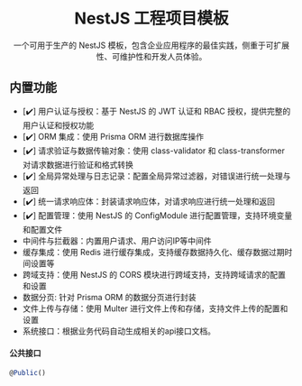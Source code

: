 <h1 align="center">NestJS 工程项目模板</h1>
<p align="center">
一个可用于生产的 NestJS 模板，包含企业应用程序的最佳实践，侧重于可扩展性、可维护性和开发人员体验。
</p>

## 内置功能

- [✔️] 用户认证与授权：基于 NestJS 的 JWT 认证和 RBAC 授权，提供完整的用户认证和授权功能
- [✔️] ORM 集成：使用 Prisma ORM 进行数据库操作
- [✔️] 请求验证与数据传输对象：使用 class-validator 和 class-transformer 对请求数据进行验证和格式转换
- [✔️] 全局异常处理与日志记录：配置全局异常过滤器，对错误进行统一处理与返回
- [✔️] 统一请求响应体：封装请求响应体，对请求响应进行统一处理和返回
- [✔️] 配置管理：使用 NestJS 的 ConfigModule 进行配置管理，支持环境变量和配置文件
- 中间件与拦截器：内置用户请求、用户访问IP等中间件
- 缓存集成：使用 Redis 进行缓存集成，支持缓存数据持久化、缓存数据过期时间设置等
- 跨域支持：使用 NestJS 的 CORS 模块进行跨域支持，支持跨域请求的配置和设置
- 数据分页: 针对 Prisma ORM 的数据分页进行封装
- 文件上传与存储：使用 Multer 进行文件上传和存储，支持文件上传的配置和设置
- 系统接口：根据业务代码自动生成相关的api接口文档。

#### 公共接口

```ts
@Public()
```
